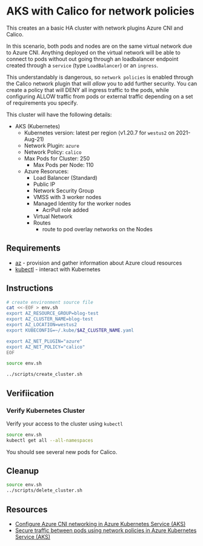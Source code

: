 # AKS with Calico for network policies

This creates an a basic HA cluster with network plugins Azure CNI and Calico.  

In this scenario, both pods and nodes are on the same virtual network due to Azure CNI.  Anything deployed on the virtual network will be able to connect to pods without out going through an loadbalancer endpoint created through a `service` (type `LoadBalancer`) or an `ingress`.

This understandably is dangerous, so `network policies` is enabled through the Calico network plugin that will *allow* you to add further security.  You can create a policy that will DENY all ingress traffic to the pods, while configuring ALLOW traffic from pods or external traffic depending on a set of requirements you specify.

This cluster will have the following details:

* AKS (Kubernetes)
  * Kubernetes version: latest per region (v1.20.7 for `westus2` on 2021-Aug-21)
  * Network Plugin: `azure`
  * Network Policy: `calico`
  * Max Pods for Cluster: 250
    * Max Pods per Node: 110
  * Azure Resoruces:
    * Load Balancer (Standard)
    * Public IP
    * Network Security Group
    * VMSS with 3 worker nodes
    * Managed Identity for the worker nodes
      * AcrPull role added
    * Virtual Network
    * Routes
      * route to pod overlay networks on the Nodes

## Requirements

  * [az](https://docs.microsoft.com/cli/azure/install-azure-cli) - provision and gather information about Azure cloud resources
  * [kubectl](https://kubernetes.io/docs/tasks/tools/) - interact with Kubernetes

## Instructions

```bash
# create environment source file
cat <<-EOF > env.sh
export AZ_RESOURCE_GROUP=blog-test
export AZ_CLUSTER_NAME=blog-test
export AZ_LOCATION=westus2
export KUBECONFIG=~/.kube/$AZ_CLUSTER_NAME.yaml

export AZ_NET_PLUGIN="azure"
export AZ_NET_POLICY="calico"
EOF

source env.sh

../scripts/create_cluster.sh
```

## Verifiication

### Verify Kubernetes Cluster

Verify your access to the cluster using `kubectl`

```bash
source env.sh
kubectl get all --all-namespaces
```

You should see several new pods for Calico.

## Cleanup

```bash
source env.sh
../scripts/delete_cluster.sh
```

## Resources

* [Configure Azure CNI networking in Azure Kubernetes Service (AKS)](https://docs.microsoft.com/en-us/azure/aks/configure-azure-cni)
* [Secure traffic between pods using network policies in Azure Kubernetes Service (AKS)](https://docs.microsoft.com/en-us/azure/aks/use-network-policies)
